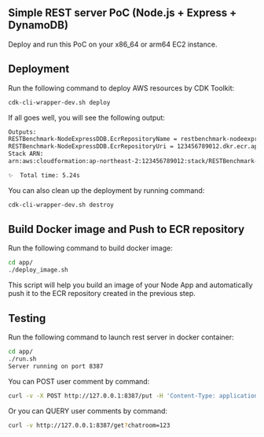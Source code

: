 ## Simple REST server PoC (Node.js + Express + DynamoDB)
Deploy and run this PoC on your x86_64 or arm64 EC2 instance.<br />

## Deployment
Run the following command to deploy AWS resources by CDK Toolkit:<br />
  ```sh
  cdk-cli-wrapper-dev.sh deploy
  ```
If all goes well, you will see the following output:<br />
  ```sh
  Outputs:
  RESTBenchmark-NodeExpressDDB.EcrRepositoryName = restbenchmark-nodeexpressddb
  RESTBenchmark-NodeExpressDDB.EcrRepositoryUri = 123456789012.dkr.ecr.ap-northeast-2.amazonaws.com/restbenchmark-nodeexpressddb
  Stack ARN:
  arn:aws:cloudformation:ap-northeast-2:123456789012:stack/RESTBenchmark-NodeExpressDDB/52be8470-aab6-11ec-a9b8-0656cd628778
  
  ✨  Total time: 5.24s
  ```
You can also clean up the deployment by running command:<br />
  ```sh
  cdk-cli-wrapper-dev.sh destroy
  ```

## Build Docker image and Push to ECR repository
Run the following command to build docker image:<br />
  ```sh
  cd app/
  ./deploy_image.sh
  ```
This script will help you build an image of your Node App and automatically push it to the ECR repository created in the previous step.

## Testing
Run the following command to launch rest server in docker container:<br />
  ```sh
  cd app/
  ./run.sh
  Server running on port 8387
  ```
You can POST user comment by command:
  ```sh
  curl -v -X POST http://127.0.0.1:8387/put -H 'Content-Type: application/json' -d '{"name": "Cow","comment": "sample comment!","chatRoom": "123"}'
  ```
Or you can QUERY user comments by command:
  ```sh
  curl -v http://127.0.0.1:8387/get?chatroom=123
  ```
  
  
